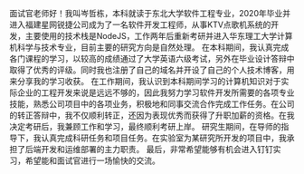 面试官老师好！我叫岑哲栋，本科就读于东北大学软件工程专业，2020年毕业并进入福建星网锐捷公司成为了一名软件开发工程师，从事KTV点歌机系统的开发，主要使用的技术栈是NodeJS，工作两年后重新考研并进入华东理工大学计算机科学与技术专业，目前主要的研究方向是自然处理。
在本科期间，我认真完成各门课程的学习，以较高的成绩通过了大学英语六级考试，另外在毕业设计答辩中取得了优秀的评级。同时我也注册了自己的域名并开设了自己的个人技术博客，用来分享我的学习收获。
在工作期间，我认识到本科期间学习的计算机知识对于实际企业的工程开发来说是远远不够的，因此我努力学习软件开发所需要的各项专业技能，熟悉公司项目中的各项业务，积极地和同事交流合作完成工作任务。在公司的转正答辩中，我不仅顺利转正，还因为表现优秀而获得了升职加薪的资格。在我决定考研后，我兼顾工作和学习，最终顺利考研上岸。
研究生期间，在导师的指导下，我认真完成科研任务和项目任务。在实验室为某研究所开发的项目中，我承担了后端开发和运维部署的主力职责。
最后，非常希望能够有机会进入钉钉实习，希望能和面试官进行一场愉快的交流。